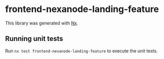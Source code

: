 # frontend-nexanode-landing-feature

This library was generated with [Nx](https://nx.dev).

## Running unit tests

Run `nx test frontend-nexanode-landing-feature` to execute the unit tests.
